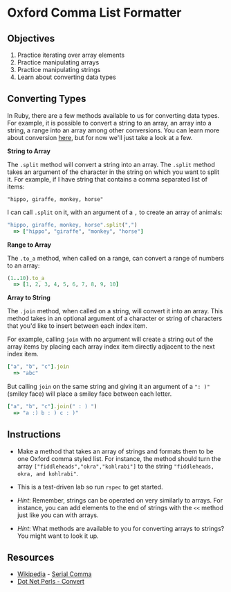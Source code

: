 # Oxford Comma List Formatter

## Objectives
1. Practice iterating over array elements
2. Practice manipulating arrays
3. Practice manipulating strings
4. Learn about converting data types

## Converting Types

In Ruby, there are a few methods available to us for converting data types. For example, it is possible to convert a string to an array, an array into a string, a range into an array among other conversions. You can learn more about conversion [here](http://www.dotnetperls.com/convert-ruby), but for now we'll just take a look at a few. 

**String to Array**

The `.split` method will convert a string into an array. The `.split` method takes an argument of the character in the string on which you want to split it. For example, if I have string that contains a comma separated list of items: 

`"hippo, giraffe, monkey, horse"`

I can call `.split` on it, with an argument of a `,` to create an array of animals:

```ruby
"hippo, giraffe, monkey, horse".split(",")
  => ["hippo", "giraffe", "monkey", "horse"]
```

**Range to Array**

The `.to_a` method, when called on a range, can convert a range of numbers to an array: 

```ruby
(1..10).to_a
  => [1, 2, 3, 4, 5, 6, 7, 8, 9, 10]
```

**Array to String**

The `.join` method, when called on a string, will convert it into an array. This method takes in an optional argument of a character or string of characters that you'd like to insert between each index item. 

For example, calling `join` with no argument will create a string out of the array items by placing each array index item directly adjacent to the next index item. 

```ruby
["a", "b", "c"].join
  => "abc"
```
But calling `join` on the same string and giving it an argument of a `": )"` (smiley face) will place a smiley face between each letter. 

```ruby
["a", "b", "c"].join(" : ) ")
  => "a :) b : ) c : )"
```


## Instructions 
* Make a method that takes an array of strings and formats them to be one Oxford comma styled list. For instance, the method should turn the array `["fiddleheads","okra","kohlrabi"]` to the string  `"fiddleheads, okra, and kohlrabi"`.
* This is a test-driven lab so run `rspec` to get started.

* *Hint*: Remember, strings can be operated on very similarly to arrays. For instance, you can add elements to the end of strings with the `<<` method just like you can with arrays. 
* *Hint*: What methods are available to you for converting arrays to strings? You might want to look it up. 

## Resources
* [Wikipedia](http://en.wikipedia.org) - [Serial Comma](http://en.wikipedia.org/wiki/Serial_comma)
* [Dot Net Perls - Convert](http://www.dotnetperls.com/convert-ruby)